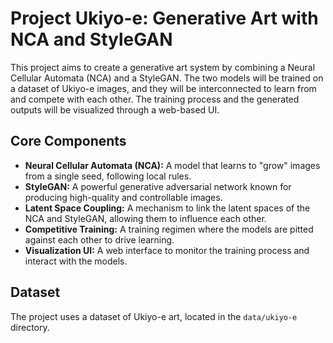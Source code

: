 # Project Ukiyo-e: Generative Art with NCA and StyleGAN

This project aims to create a generative art system by combining a Neural Cellular Automata (NCA) and a StyleGAN. The two models will be trained on a dataset of Ukiyo-e images, and they will be interconnected to learn from and compete with each other. The training process and the generated outputs will be visualized through a web-based UI.

## Core Components

- **Neural Cellular Automata (NCA):** A model that learns to "grow" images from a single seed, following local rules.
- **StyleGAN:** A powerful generative adversarial network known for producing high-quality and controllable images.
- **Latent Space Coupling:** A mechanism to link the latent spaces of the NCA and StyleGAN, allowing them to influence each other.
- **Competitive Training:** A training regimen where the models are pitted against each other to drive learning.
- **Visualization UI:** A web interface to monitor the training process and interact with the models.

## Dataset

The project uses a dataset of Ukiyo-e art, located in the `data/ukiyo-e` directory. 